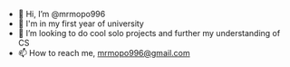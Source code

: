 - 👋 Hi, I’m @mrmopo996
- 🌱 I'm in my first year of university
- 💞️ I’m looking to do cool solo projects and further my understanding of CS
- 📫 How to reach me, mrmopo996@gmail.com
